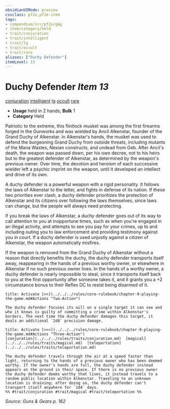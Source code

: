 ```yaml
---
obsidianUIMode: preview
cssclass: pf2e,pf2e-item
tags:
- compendium/src/pf2e/g&g
- item/category/held
- trait/conjuration
- trait/intelligent
- trait/lg
- trait/occult
- trait/rare
aliases: ["Duchy Defender"]
itemLevel: 13
---
```

# Duchy Defender *Item 13*  
[conjuration](../../../rules/traits/conjuration.md)  [intelligent](../../../rules/traits/intelligent-gmg.md)  [lg](../../../rules/traits/lawful-goo-b1.md)  [occult](../../../rules/traits/occult.md)  [rare](../../../rules/traits/rare.md)  

- **Usage** held in 2 hands; **Bulk** 1
- **Category** Held

Patriotic to the extreme, this flintlock musket was among the first firearms forged in the Gunworks and was wielded by Ancil Alkenstar, founder of the Grand Duchy of Alkenstar. In Alkenstar's hands, the musket was used to defend the burgeoning Grand Duchy from outside threats, including mutants of the Mana Wastes, Nexian constructs, and undead from Geb. After Ancil's death, the weapon was passed down, per his own decree, not to his heirs but to the greatest defender of Alkenstar, as determined by the weapon's previous owner. Over time, the devotion and heroism of each successive wielder left a psychic imprint on the weapon, until it developed an intellect and drive of its own.

A duchy defender is a powerful weapon with a rigid personality. It follows the laws of Alkenstar to the letter, and fights in defense of its nation. If these two priorities ever clash, a duchy defender prioritizes the protection of Alkenstar and its citizens over following the laws themselves, since laws can change, but the people will always need protecting.

If you break the laws of Alkenstar, a duchy defender goes out of its way to call attention to you at inopportune times, such as when you're engaged in an illegal activity, and attempts to see you pay for your crimes, up to and including outing you to law enforcement and providing testimony against you in court. If a duchy defender is used unjustly against a citizen of Alkenstar, the weapon automatically misfires.

If the weapon is removed from the Grand Duchy of Alkenstar without a reason that directly benefits the duchy, the duchy defender transports itself away, reappearing in the hands of a previous worthy owner, or elsewhere in Alkenstar if no such previous owner lives. In the hands of a worthy owner, a duchy defender is nearly impossible to steal, since it transports itself back to you at the first opportunity after someone takes it, and it grants you a +2 circumstance bonus to their Reflex DC to resist being disarmed of it.

```ad-embed-ability
title: Activate [>>](../../../rules/core-rulebook/chapter-9-playing-the-game.md#Actions "Two-Action")

The duchy defender focuses its will on a single target it can see and who it knows is guilty of committing a crime within Alkenstar's borders. The next time the duchy defender damages this target, it deals an additional `2d8` precision damage.
```

```ad-embed-ability
title: Activate [>>>](../../../rules/core-rulebook/chapter-9-playing-the-game.md#Actions "Three-Action")
[conjuration](../../../rules/traits/conjuration.md)  [magical](../../../rules/traits/magical.md)  [teleportation](../../../rules/traits/teleportation.md)  

The duchy defender travels through the air at a speed faster than light, returning to the hands of a previous owner who has been deemed worthy. If the owner's hands are full, the duchy defender instead appears on the ground in their space. If there is no previous owner the duchy defender deems worthy that lives, it instead travels to a random public location within Alkenstar. Traveling to an unknown location is draining; after doing so, the duchy defender can't transport itself anywhere for `1d4` days.  
%% #trait/conjuration #trait/magical #trait/teleportation %%
```

*Source: Guns & Gears p. 162*

